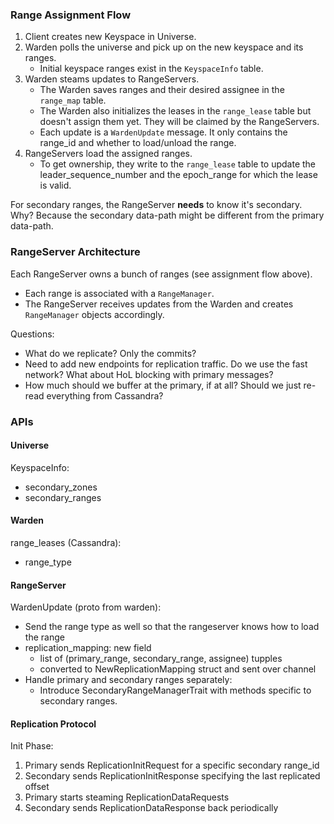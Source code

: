 ### Range Assignment Flow

1. Client creates new Keyspace in Universe.
2. Warden polls the universe and pick up on the new keyspace and its ranges.
    - Initial keyspace ranges exist in the `KeyspaceInfo` table.
3. Warden steams updates to RangeServers.
    - The Warden saves ranges and their desired assignee in the `range_map` table.
    - The Warden also initializes the leases in the `range_lease` table but
      doesn't assign them yet. They will be claimed by the RangeServers.
    - Each update is a `WardenUpdate` message. It only contains the range_id
      and whether to load/unload the range.
4. RangeServers load the assigned ranges.
    - To get ownership, they write to the `range_lease` table to update the
      leader_sequence_number and the epoch_range for which the lease is valid.


For secondary ranges, the RangeServer **needs** to know it's secondary. Why?
Because the secondary data-path might be different from the primary data-path.


### RangeServer Architecture

Each RangeServer owns a bunch of ranges (see assignment flow above).
- Each range is associated with a `RangeManager`.
- The RangeServer receives updates from the Warden and creates `RangeManager`
  objects accordingly.

Questions:
- What do we replicate? Only the commits?
- Need to add new endpoints for replication traffic. Do we use the fast network?
  What about HoL blocking with primary messages?
- How much should we buffer at the primary, if at all? Should we just re-read
  everything from Cassandra?

### APIs

#### Universe

KeyspaceInfo:
- secondary_zones
- secondary_ranges

#### Warden

range_leases (Cassandra):
- range_type

#### RangeServer

WardenUpdate (proto from warden):
- Send the range type as well so that the rangeserver knows how to load the
  range
- replication_mapping: new field
    - list of (primary_range, secondary_range, assignee) tupples
    - converted to NewReplicationMapping struct and sent over channel
- Handle primary and secondary ranges separately:
    - Introduce SecondaryRangeManagerTrait with methods specific to secondary
      ranges.

#### Replication Protocol

Init Phase:
1. Primary sends ReplicationInitRequest for a specific secondary range_id
2. Secondary sends ReplicationInitResponse specifying the last replicated offset
3. Primary starts steaming ReplicationDataRequests
4. Secondary sends ReplicationDataResponse back periodically